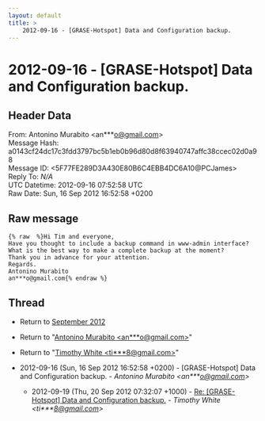 ```yaml
---
layout: default
title: >
    2012-09-16 - [GRASE-Hotspot] Data and Configuration backup.
---
```


# 2012-09-16 - [GRASE-Hotspot] Data and Configuration backup.

## Header Data

From: Antonino Murabito \<an***o@gmail.com\><br>
Message Hash: a0143cf24dc17c3fdd3797bc5b1eb0b96d80d8f63940747affc38ccec02d0a98<br>
Message ID: \<5F77FE289D3A430E80B6C4EBB4DC6A10@PCJames\><br>
Reply To: _N/A_<br>
UTC Datetime: 2012-09-16 07:52:58 UTC<br>
Raw Date: Sun, 16 Sep 2012 16:52:58 +0200<br>

## Raw message

```
{% raw  %}Hi Tim and everyone,
Have you thought to include a backup command in www-admin interface?
What is the best way to make a complete backup at the moment?
Thank you in advance for your attention.
Regards.
Antonino Murabito
an***o@gmail.com{% endraw %}
```

## Thread

+ Return to [September 2012](/archive/2012/09)

+ Return to "[Antonino Murabito <an***o<span>@</span>gmail.com>](/authors/an___o_at_gmail_com)"
+ Return to "[Timothy White <ti***8<span>@</span>gmail.com>](/authors/ti___8_at_gmail_com)"

+ 2012-09-16 (Sun, 16 Sep 2012 16:52:58 +0200) - [GRASE-Hotspot] Data and Configuration backup. - _Antonino Murabito \<an***o@gmail.com\>_
  + 2012-09-19 (Thu, 20 Sep 2012 07:32:07 +1000) - [Re: [GRASE-Hotspot] Data and Configuration backup.](/archive/2012/09/549550885fee329c8eaf17be05276904a07e2c62505783f0abcffc36d19ce5ad) - _Timothy White \<ti***8@gmail.com\>_

